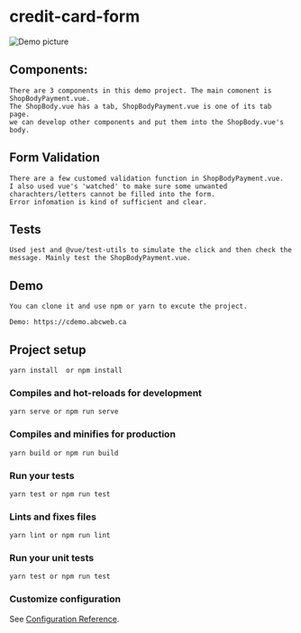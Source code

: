 # credit-card-form


![Demo picture](  https://i.imgur.com/Z2WJJDY.png )




## Components:
```
There are 3 components in this demo project. The main comonent is ShopBodyPayment.vue.
The ShopBody.vue has a tab, ShopBodyPayment.vue is one of its tab page.
we can develop other components and put them into the ShopBody.vue's body.
```
## Form Validation
```
There are a few customed validation function in ShopBodyPayment.vue. 
I also used vue's 'watched' to make sure some unwanted charachters/letters cannot be filled into the form.
Error infomation is kind of sufficient and clear.
```
## Tests 
```
Used jest and @vue/test-utils to simulate the click and then check the message. Mainly test the ShopBodyPayment.vue.
```
## Demo
```
You can clone it and use npm or yarn to excute the project.

Demo: https://cdemo.abcweb.ca
```
## Project setup
```
yarn install  or npm install
```

### Compiles and hot-reloads for development
```
yarn serve or npm run serve
```

### Compiles and minifies for production
```
yarn build or npm run build
```

### Run your tests
```
yarn test or npm run test
```

### Lints and fixes files
```
yarn lint or npm run lint
```

### Run your unit tests
```
yarn test or npm run test
```

### Customize configuration
See [Configuration Reference](https://cli.vuejs.org/config/).
